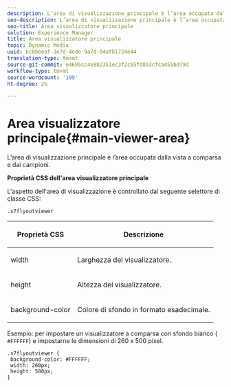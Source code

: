 ```yaml
---
description: L’area di visualizzazione principale è l’area occupata dalla vista a comparsa e dai campioni.
seo-description: L’area di visualizzazione principale è l’area occupata dalla vista a comparsa e dai campioni.
seo-title: Area visualizzatore principale
solution: Experience Manager
title: Area visualizzatore principale
topic: Dynamic Media
uuid: bc0beeaf-3e7d-4ede-9a7d-04afb1724e44
translation-type: tm+mt
source-git-commit: e4695cc4e882351ec3f2c55fd8a3cfca455bd79d
workflow-type: tm+mt
source-wordcount: '109'
ht-degree: 2%

---
```



# Area visualizzatore principale{#main-viewer-area}

L’area di visualizzazione principale è l’area occupata dalla vista a comparsa e dai campioni.

<!--<a id="section_061E550C1C1D4DB2BD663A898895B38C"></a>-->

**Proprietà CSS dell&#39;area visualizzatore principale**

L&#39;aspetto dell&#39;area di visualizzazione è controllato dal seguente selettore di classe CSS:

```
.s7flyoutviewer
```

<table id="table_94EE3F5BBE4547C0B4943471CEE7EDE4"> 
 <thead> 
  <tr> 
   <th colname="col1" class="entry"> <p> Proprietà CSS </p> </th> 
   <th colname="col2" class="entry"> <p>Descrizione </p> </th> 
  </tr> 
 </thead>
 <tbody> 
  <tr> 
   <td colname="col1"> <p> <span class="codeph"> width </span> </p> </td> 
   <td colname="col2"> <p>Larghezza del visualizzatore. </p> </td> 
  </tr> 
  <tr> 
   <td colname="col1"> <p> <span class="codeph"> height </span> </p> </td> 
   <td colname="col2"> <p>Altezza del visualizzatore. </p> </td> 
  </tr> 
  <tr> 
   <td colname="col1"> <p> <span class="codeph"> background-color  </span> </p> </td> 
   <td colname="col2"> <p> Colore di sfondo in formato esadecimale. </p> </td> 
  </tr> 
 </tbody> 
</table>

Esempio: per impostare un visualizzatore a comparsa con sfondo bianco ( `#FFFFFF`) e impostarne le dimensioni di 260 x 500 pixel.

```
.s7flyoutviewer { 
 background-color: #FFFFFF; 
 width: 260px; 
 height: 500px;  
}
```


